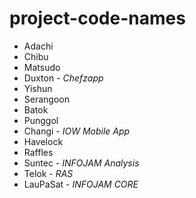 # project-code-names

- Adachi
- Chibu
- Matsudo
- Duxton - *Chefzapp*
- Yishun
- Serangoon
- Batok
- Punggol
- Changi - *IOW Mobile App*
- Havelock
- Raffles
- Suntec - *INFOJAM Analysis*
- Telok - *RAS*
- LauPaSat - *INFOJAM CORE*
